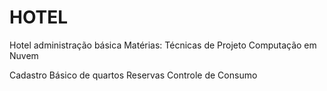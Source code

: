 # HOTEL
Hotel administração básica 
Matérias:
Técnicas de Projeto
Computação em Nuvem

Cadastro Básico de quartos 
Reservas
Controle de Consumo

